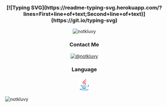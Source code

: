 <h3 align="center">[![Typing SVG](https://readme-typing-svg.herokuapp.com/?lines=First+line+of+text;Second+line+of+text)](https://git.io/typing-svg)</h3>
<p align="center"> <img src="https://komarev.com/ghpvc/?username=notkluvy&label=Profile%20views&color=0e75b6&style=flat" alt="notkluvy" /> </p>

<h3 align="center">Contact Me</h3>
<p align="center">
<a href="https://twitter.com/@notkluvy" target="blank"><img align="center" src="https://raw.githubusercontent.com/rahuldkjain/github-profile-readme-generator/master/src/images/icons/Social/twitter.svg" alt="@notkluvy" height="30" width="40" /></a>
</p>

<h3 align="center">Language</h3>
<p align="center"> <a href="https://www.java.com" target="_blank" rel="noreferrer"> <img src="https://raw.githubusercontent.com/devicons/devicon/master/icons/java/java-original.svg" alt="java" width="40" height="40"/> </a> </p>

<p>&nbsp;<img align="center" src="https://github-readme-stats.vercel.app/api?username=notkluvy&show_icons=true&locale=en" alt="notkluvy" /></p>
